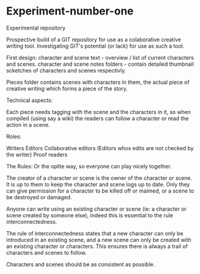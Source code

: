 Experiment-number-one
=====================

Experimental repository

Prospective build of a GIT repository for use as a colaborative creative writing tool. Investigating GIT's potential (or lack) for use as such a tool.

First design:
character and scene text - overview / list of current characters and scenes.
character and scene notes folders - contain detailed thumbnail scketches of characters and scenes respectivly.

Pieces folder contains scenes with characters in them, the actual piece of creative writing which forms a piece of the story.


Technical aspects:

Each piece needs tagging with the scene and the characters in it, so when compiled (using say a wiki) the readers can follow a character or read the action in a scene.


Roles:

Writers
Editors
Collaborative editors (Editors whos edits are not checked by the writer)
Proof readers


The Rules:
Or the oplite way, so everyone can play nicely together.

The creator of a character or scene is the owner of the character or scene. It is up to them to keep the character and scene logs up to date. Only they can give permission for a character to be killed off or maimed, or a scene to be destroyed or damaged.

Anyone can write using an existing character or scene (ie: a character or scene created by someone else), indeed this is essential to the rule interconnectedness.

The rule of interconnectedness states that a new character can only be introduced in an existing scene, and a new scene can only be created with an existing character or characters. This ensures there is always a trail of characters and scenes to follow.

Characters and scenes should be as consistent as possible.
